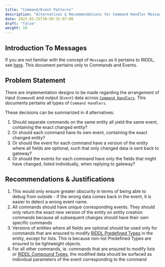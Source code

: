 ```yaml
---
title: "Command/Event Patterns"
description: "Alternatives & Recommendations for Command Handler Messages"
date: 2022-02-25T10:50:32-07:00
draft: "false"
weight: 10
---
```


## Introduction To Messages
If you are not familiar with the concept of `Messages` as it pertains to RIDDL, see [here](../../../../../concepts/message/).
This document pertains only to Commands and Events.

## Problem Statement
There are implementation designs to be made regarding the arrangement of input (`Command`) and output (`Event`) data 
across [`Command Handlers`](../../../../../concepts/handler#Command%20Handler). This documents pertains all types of `Command Handlers`.

These decisions can be summarized in 4 alternatives:
1. Should separate commands on the same entity all yield the same event, containing the exact changed entity?
2. Or should each command have its own event, containing the exact changed entity?
3. Or should the event for each command have a version of the entity where all fields are optional, 
such that only changed data is sent back to gateway?
4. Or should the events for each command have only the fields that might have changed, listed individually, when replying to gateway?

## Recommendations & Justifications

1. This would only ensure greater obscurity in terms of being able to debug from outside - if the wrong data comes 
back in the event, it is easier to detect a wrong event name.
2. All commands should have unique corresponding events. They should only return the exact new version of the entity 
on entity creation commands because all subsequent changes should have their own specific commands
3. Versions of entities where all fields are optional should be used only for commands that are ensured to modify 
[RIDDL Predefined Types](../../../../../language/common/types#Predefined%20Types) in the entity, except for lists. 
This is because non-list Predefined Types are ensured to be lightweight objects.
4. For all other commands, ie. commands that are ensured to modify lists or 
[RIDDL Compound Types](../../../../../concepts/type#compounds), the modified data should be surfaced as individual 
parameters of the event corresponding to the command